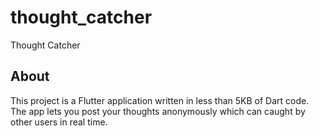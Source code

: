 # thought_catcher

Thought Catcher

## About

This project is a Flutter application written in less than 5KB of Dart code. The app lets you post your thoughts anonymously which can caught by other users in real time.

